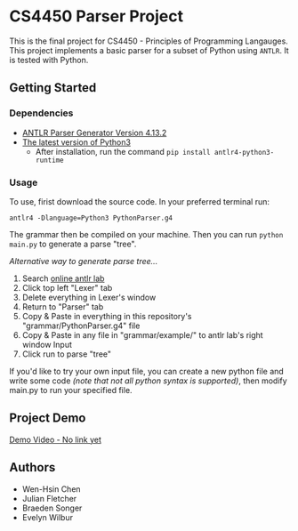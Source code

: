 # CS4450 Parser Project
This is the final project for CS4450 - Principles of Programming Langauges. This project implements a basic parser for a subset of Python using `ANTLR`. It is tested with Python.

## Getting Started
### Dependencies
* [ANTLR Parser Generator Version 4.13.2](https://www.antlr.org/download.html)
* [The latest version of Python3](https://www.python.org/downloads/)
    * After installation, run the command `pip install antlr4-python3-runtime`
### Usage
To use, firist download the source code. In your preferred terminal run:

`antlr4 -Dlanguage=Python3 PythonParser.g4`

The grammar then be compiled on your machine. Then you can run `python main.py` to generate a parse "tree". 

*Alternative way to generate parse tree...*
1. Search [online antlr lab](lab.antlr.org)
2. Click top left "Lexer" tab
3. Delete everything in Lexer's window
4. Return to "Parser" tab
5. Copy & Paste in everything in this repository's "grammar/PythonParser.g4" file
6. Copy & Paste in any file in "grammar/example/" to antlr lab's right window Input 
7. Click run to parse "tree"
   
If you'd like to try your own input file, you can create a new python file and write some code *(note that not all python syntax is supported)*, then modify main.py to run your specified file. 


## Project Demo
[Demo Video - No link yet]()

## Authors
* Wen-Hsin Chen
* Julian Fletcher
* Braeden Songer
* Evelyn Wilbur

